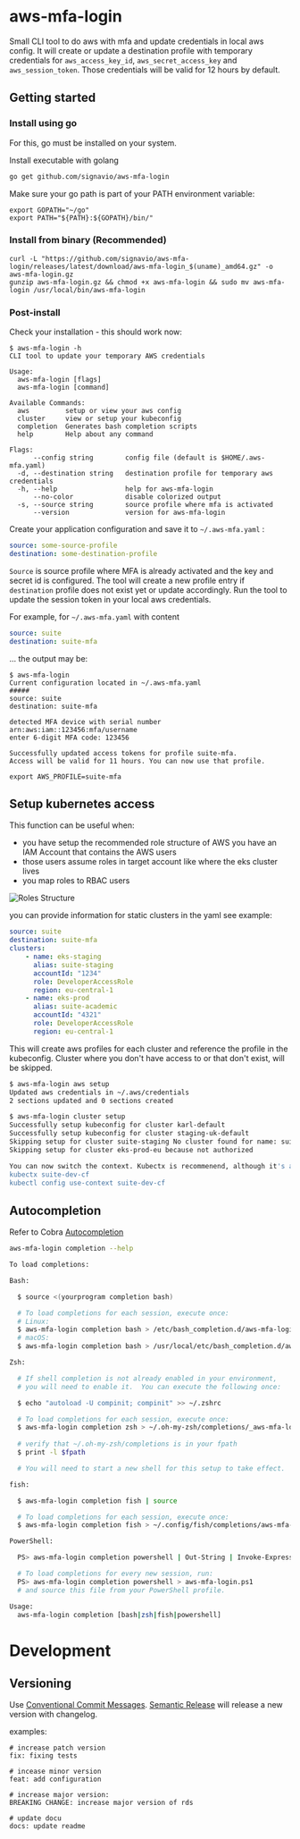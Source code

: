 # aws-mfa-login
Small CLI tool to do aws with mfa and update credentials in local aws config.
It will create or update a destination profile with temporary credentials for `aws_access_key_id`, `aws_secret_access_key` and `aws_session_token`.
Those credentials will be valid for 12 hours by default.

## Getting started

### Install using go

For this, go must be installed on your system. 

Install executable with golang
```bash
go get github.com/signavio/aws-mfa-login
```
Make sure your go path is part of your PATH environment variable: 
```
export GOPATH="~/go"
export PATH="${PATH}:${GOPATH}/bin/"
```

### Install from binary (Recommended)

```console
curl -L "https://github.com/signavio/aws-mfa-login/releases/latest/download/aws-mfa-login_$(uname)_amd64.gz" -o aws-mfa-login.gz
gunzip aws-mfa-login.gz && chmod +x aws-mfa-login && sudo mv aws-mfa-login /usr/local/bin/aws-mfa-login
```

### Post-install

Check your installation - this should work now: 

```console
$ aws-mfa-login -h
CLI tool to update your temporary AWS credentials

Usage:
  aws-mfa-login [flags]
  aws-mfa-login [command]

Available Commands:
  aws         setup or view your aws config
  cluster     view or setup your kubeconfig
  completion  Generates bash completion scripts
  help        Help about any command

Flags:
      --config string        config file (default is $HOME/.aws-mfa.yaml)
  -d, --destination string   destination profile for temporary aws credentials
  -h, --help                 help for aws-mfa-login
      --no-color             disable colorized output
  -s, --source string        source profile where mfa is activated
      --version              version for aws-mfa-login
```
Create your application configuration and save it to `~/.aws-mfa.yaml` :
```yaml
source: some-source-profile
destination: some-destination-profile
```
`Source` is source profile where MFA is already activated and the key and secret id is configured.
The tool will create a new profile entry if `destination` profile does not exist yet or update accordingly.
Run the tool to update the session token in your local aws credentials.

For example, for `~/.aws-mfa.yaml` with content
```yaml
source: suite
destination: suite-mfa
```
... the output may be: 
```console
$ aws-mfa-login 
Current configuration located in ~/.aws-mfa.yaml
#####
source: suite
destination: suite-mfa

detected MFA device with serial number arn:aws:iam::123456:mfa/username
enter 6-digit MFA code: 123456

Successfully updated access tokens for profile suite-mfa.
Access will be valid for 11 hours. You can now use that profile.

export AWS_PROFILE=suite-mfa
```

## Setup kubernetes access

This function can be useful when:
* you have setup the recommended role structure of AWS you have an IAM Account that contains the AWS users
* those users assume roles in target account like where the eks cluster lives
* you map roles to RBAC users

![Roles Structure](images/roles.jpg "Roles-Structure")

you can provide information for static clusters in the yaml see example:
```yaml
source: suite
destination: suite-mfa
clusters:
    - name: eks-staging
      alias: suite-staging
      accountId: "1234"
      role: DeveloperAccessRole
      region: eu-central-1
    - name: eks-prod
      alias: suite-academic
      accountId: "4321"
      role: DeveloperAccessRole
      region: eu-central-1
```
This will create aws profiles for each cluster and reference the profile in the kubeconfig.
Cluster where you don't have access to or that don't exist, will be skipped.
```bash
$ aws-mfa-login aws setup
Updated aws credentials in ~/.aws/credentials
2 sections updated and 0 sections created

$ aws-mfa-login cluster setup
Successfully setup kubeconfig for cluster karl-default
Successfully setup kubeconfig for cluster staging-uk-default
Skipping setup for cluster suite-staging No cluster found for name: suite-staging.
Skipping setup for cluster eks-prod-eu because not authorized

You can now switch the context. Kubectx is recommenend, although it's also possible with plain kubectl.
kubectx suite-dev-cf
kubectl config use-context suite-dev-cf

```

## Autocompletion

Refer to Cobra [Autocompletion](https://github.com/spf13/cobra/blob/master/shell_completions.md)

```bash
aws-mfa-login completion --help

To load completions:

Bash:

  $ source <(yourprogram completion bash)

  # To load completions for each session, execute once:
  # Linux:
  $ aws-mfa-login completion bash > /etc/bash_completion.d/aws-mfa-login
  # macOS:
  $ aws-mfa-login completion bash > /usr/local/etc/bash_completion.d/aws-mfa-login

Zsh:

  # If shell completion is not already enabled in your environment,
  # you will need to enable it.  You can execute the following once:

  $ echo "autoload -U compinit; compinit" >> ~/.zshrc

  # To load completions for each session, execute once:
  $ aws-mfa-login completion zsh > ~/.oh-my-zsh/completions/_aws-mfa-login
  
  # verify that ~/.oh-my-zsh/completions is in your fpath
  $ print -l $fpath 

  # You will need to start a new shell for this setup to take effect.

fish:

  $ aws-mfa-login completion fish | source

  # To load completions for each session, execute once:
  $ aws-mfa-login completion fish > ~/.config/fish/completions/aws-mfa-login.fish

PowerShell:

  PS> aws-mfa-login completion powershell | Out-String | Invoke-Expression

  # To load completions for every new session, run:
  PS> aws-mfa-login completion powershell > aws-mfa-login.ps1
  # and source this file from your PowerShell profile.

Usage:
  aws-mfa-login completion [bash|zsh|fish|powershell]

```

# Development

## Versioning
Use [Conventional Commit Messages](https://www.conventionalcommits.org/en/v1.0.0/).
[Semantic Release](https://github.com/semantic-release/semantic-release) will release a new version with changelog.

examples:
``` 
# increase patch version
fix: fixing tests

# incease minor version
feat: add configuration

# increase major version:
BREAKING CHANGE: increase major version of rds

# update docu
docs: update readme
```


